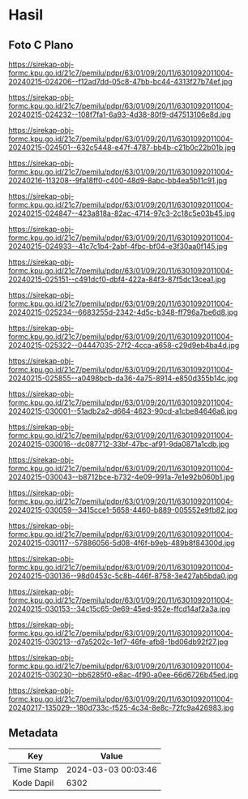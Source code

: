 # Hasil

## Foto C Plano

https://sirekap-obj-formc.kpu.go.id/21c7/pemilu/pdpr/63/01/09/20/11/6301092011004-20240215-024206--f12ad7dd-05c8-47bb-bc44-4313f27b74ef.jpg

https://sirekap-obj-formc.kpu.go.id/21c7/pemilu/pdpr/63/01/09/20/11/6301092011004-20240215-024232--108f7fa1-6a93-4d38-80f9-d47513106e8d.jpg

https://sirekap-obj-formc.kpu.go.id/21c7/pemilu/pdpr/63/01/09/20/11/6301092011004-20240215-024501--632c5448-e47f-4787-bb4b-c21b0c22b01b.jpg

https://sirekap-obj-formc.kpu.go.id/21c7/pemilu/pdpr/63/01/09/20/11/6301092011004-20240216-113208--9fa18ff0-c400-48d9-8abc-bb4ea5b11c91.jpg

https://sirekap-obj-formc.kpu.go.id/21c7/pemilu/pdpr/63/01/09/20/11/6301092011004-20240215-024847--423a818a-82ac-4714-97c3-2c18c5e03b45.jpg

https://sirekap-obj-formc.kpu.go.id/21c7/pemilu/pdpr/63/01/09/20/11/6301092011004-20240215-024933--41c7c1b4-2abf-4fbc-bf04-e3f30aa0f145.jpg

https://sirekap-obj-formc.kpu.go.id/21c7/pemilu/pdpr/63/01/09/20/11/6301092011004-20240215-025151--c491dcf0-dbf4-422a-84f3-87f5dc13cea1.jpg

https://sirekap-obj-formc.kpu.go.id/21c7/pemilu/pdpr/63/01/09/20/11/6301092011004-20240215-025234--6683255d-2342-4d5c-b348-ff796a7be6d8.jpg

https://sirekap-obj-formc.kpu.go.id/21c7/pemilu/pdpr/63/01/09/20/11/6301092011004-20240215-025322--04447035-27f2-4cca-a658-c29d9eb4ba4d.jpg

https://sirekap-obj-formc.kpu.go.id/21c7/pemilu/pdpr/63/01/09/20/11/6301092011004-20240215-025855--a0498bcb-da36-4a75-8914-e850d355b14c.jpg

https://sirekap-obj-formc.kpu.go.id/21c7/pemilu/pdpr/63/01/09/20/11/6301092011004-20240215-030001--51adb2a2-d664-4623-90cd-a1cbe84646a6.jpg

https://sirekap-obj-formc.kpu.go.id/21c7/pemilu/pdpr/63/01/09/20/11/6301092011004-20240215-030016--dc087712-33bf-47bc-af91-9da0871a1cdb.jpg

https://sirekap-obj-formc.kpu.go.id/21c7/pemilu/pdpr/63/01/09/20/11/6301092011004-20240215-030043--b8712bce-b732-4e09-991a-7e1e92b060b1.jpg

https://sirekap-obj-formc.kpu.go.id/21c7/pemilu/pdpr/63/01/09/20/11/6301092011004-20240215-030059--3415cce1-5658-4460-b889-005552e9fb82.jpg

https://sirekap-obj-formc.kpu.go.id/21c7/pemilu/pdpr/63/01/09/20/11/6301092011004-20240215-030117--57886056-5d08-4f6f-b9eb-489b8f84300d.jpg

https://sirekap-obj-formc.kpu.go.id/21c7/pemilu/pdpr/63/01/09/20/11/6301092011004-20240215-030136--98d0453c-5c8b-446f-8758-3e427ab5bda0.jpg

https://sirekap-obj-formc.kpu.go.id/21c7/pemilu/pdpr/63/01/09/20/11/6301092011004-20240215-030153--34c15c65-0e69-45ed-952e-ffcd14af2a3a.jpg

https://sirekap-obj-formc.kpu.go.id/21c7/pemilu/pdpr/63/01/09/20/11/6301092011004-20240215-030213--d7a5202c-1ef7-46fe-afb8-1bd06db92f27.jpg

https://sirekap-obj-formc.kpu.go.id/21c7/pemilu/pdpr/63/01/09/20/11/6301092011004-20240215-030230--bb6285f0-e8ac-4f90-a0ee-66d6726b45ed.jpg

https://sirekap-obj-formc.kpu.go.id/21c7/pemilu/pdpr/63/01/09/20/11/6301092011004-20240217-135029--180d733c-f525-4c34-8e8c-72fc9a426983.jpg


## Metadata

| Key        | Value               |
| ---------- | ------------------- |
| Time Stamp | 2024-03-03 00:03:46 |
| Kode Dapil | 6302                |



